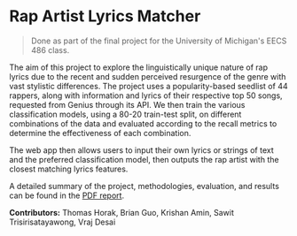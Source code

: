 # Rap Artist Lyrics Matcher

> Done as part of the final project for the University of Michigan's EECS 486 class.

The aim of this project to explore the linguistically unique nature of rap lyrics due to the recent and sudden perceived resurgence of the genre with vast stylistic differences. The project uses a popularity-based seedlist of 44 rappers, along with information and lyrics of their respective top 50 songs, requested from Genius through its API. We then train the various classification models, using a 80-20 train-test split, on different combinations of the data and evaluated according to the recall metrics to determine the effectiveness of each combination. 

The web app then allows users to input their own lyrics or strings of text and the preferred classification model, then outputs the rap artist with the closest matching lyrics features.

A detailed summary of the project, methodologies, evaluation, and results can be found in the [PDF report](https://github.com/tansawit/rap-artist-match/blob/master/rapper-lyrics-matching-report.pdf).

**Contributors:** Thomas Horak, Brian Guo, Krishan Amin, Sawit Trisirisatayawong, Vraj Desai
